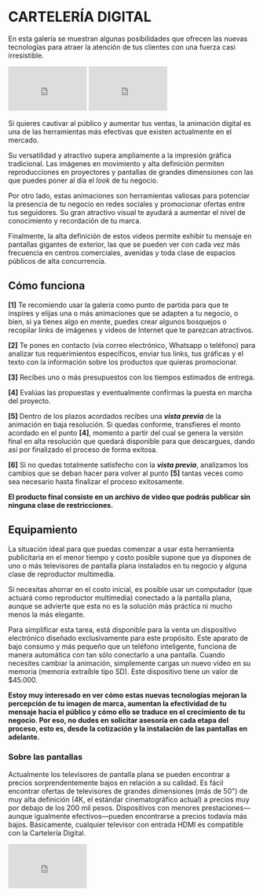 # CARTELERÍA DIGITAL

En esta galería se muestran algunas posibilidades que ofrecen las nuevas tecnologías para atraer la atención de tus clientes con una fuerza casi irresistible.
<iframe src="https://player.vimeo.com/video/193567768?title=0&byline=0&portrait=0"   
width="160" height="90" frameborder="0" ></iframe>
<iframe src="https://player.vimeo.com/video/193567768?title=0&byline=0&portrait=0"   
width="160" height="90" frameborder="0" ></iframe>


Si quieres cautivar al público y aumentar tus ventas, la animación digital es una de las herramientas más efectivas que existen actualmente en el mercado.

Su versatilidad y atractivo supera ampliamente a la impresión gráfica tradicional. Las imágenes en movimiento y alta definición permiten reproducciones en proyectores y pantallas de grandes dimensiones con las que puedes poner al día el _look_ de tu negocio.

Por otro lado, estas animaciones son herramientas valiosas para potenciar la presencia de tu negocio en redes sociales y promocionar ofertas entre tus seguidores. Su gran atractivo visual te ayudará a aumentar el nivel de conocimiento y recordación de tu marca.

Finalmente, la alta definición de estos videos permite exhibir tu mensaje en pantallas gigantes de exterior, las que se pueden ver con cada vez más frecuencia en centros comerciales, avenidas y toda clase de espacios públicos de alta concurrencia. 

## Cómo funciona
**[1]** Te recomiendo usar la galería como punto de partida para que te inspires y elijas una o más animaciones que se adapten a tu negocio, o bien, si ya tienes algo en mente, puedes crear algunos bosquejos o recopilar links de imágenes y videos de Internet que te parezcan atractivos.

**[2]** Te pones en contacto (vía correo electrónico, Whatsapp o teléfono) para analizar tus requerimientos específicos, enviar tus links, tus gráficas y el texto con la información sobre los productos que quieras promocionar.

**[3]** Recibes uno o más presupuestos con los tiempos estimados de entrega. 

**[4]** Evalúas las propuestas y eventualmente confirmas la puesta en marcha del proyecto.

**[5]** Dentro de los plazos acordados recibes una **_vista previa_** de la animación en baja resolución. Si quedas conforme, transfieres el monto acordado en el punto **[4]**, momento a partir del cual se genera la versión final en alta resolución que quedará disponible para que descargues, dando así por finalizado el proceso de forma exitosa.

**[6]** Si no quedas totalmente satisfecho con la **_vista previa_**, analizamos los cambios que se deban hacer para volver al punto **[5]** tantas veces como sea necesario hasta finalizar el proceso exitosamente.

**El producto final consiste en un archivo de video que podrás publicar sin ninguna clase de restricciones.**

## Equipamiento
La situación ideal para que puedas comenzar a usar esta herramienta publicitaria en el menor tiempo y costo posible supone que ya dispones de uno o más televisores de pantalla plana instalados en tu negocio y alguna clase de reproductor multimedia.

Si necesitas ahorrar en el costo inicial, es posible usar un computador (que actuará como reproductor multimedia) conectado a la pantalla plana, aunque se advierte que esta no es la solución más práctica ni mucho menos la más elegante.

Para simplificar esta tarea, está disponible para la venta un dispositivo electrónico diseñado exclusivamente para este propósito. Este aparato de bajo consumo y más pequeño que un teléfono inteligente, funciona de manera automática con tan sólo conectarlo a una pantalla. Cuando necesites cambiar la animación, simplemente cargas un nuevo video en su memoria (memoria extraíble tipo SD). Este dispositivo tiene un valor de $45.000.

**Estoy muy interesado en ver cómo estas nuevas tecnologías mejoran la percepción de tu imagen de marca, aumentan la efectividad de tu mensaje hacia el público y cómo ello se traduce en el crecimiento de tu negocio. Por eso, no dudes en solicitar asesoría en cada etapa del proceso, esto es, desde la cotización y la instalación de las pantallas en adelante.**

### Sobre las pantallas
Actualmente los televisores de pantalla plana se pueden encontrar a precios sorprendentemente bajos en relación a su calidad. Es fácil encontrar ofertas de televisores de grandes dimensiones (más de 50") de muy alta definición (4K, el estándar cinematográfico actual) a precios muy por debajo de los 200 mil pesos. Dispositivos con menores prestaciones—aunque igualmente efectivos—pueden encontrarse a precios todavía más bajos. Básicamente, cualquier televisor con entrada HDMI es compatible con la Cartelería Digital.

<iframe src="https://player.vimeo.com/video/193567768?title=0&byline=0&portrait=0"   
width="160" height="90" frameborder="0" ></iframe>

